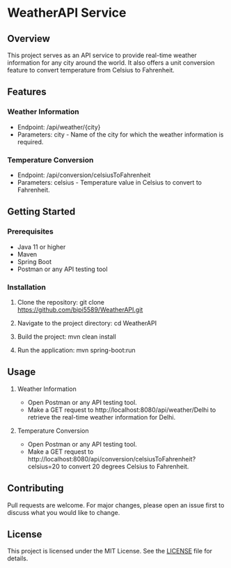 
# WeatherAPI Service

## Overview

This project serves as an API service to provide real-time weather information for any city around the world. It also offers a unit conversion feature to convert temperature from Celsius to Fahrenheit.

## Features

### Weather Information

- Endpoint: /api/weather/{city}
- Parameters: city - Name of the city for which the weather information is required.

### Temperature Conversion

- Endpoint: /api/conversion/celsiusToFahrenheit
- Parameters: celsius - Temperature value in Celsius to convert to Fahrenheit.

## Getting Started

### Prerequisites

- Java 11 or higher
- Maven
- Spring Boot
- Postman or any API testing tool

### Installation

1. Clone the repository:
   git clone https://github.com/bipi5589/WeatherAPI.git
   
2. Navigate to the project directory:
   cd WeatherAPI
3. Build the project:
   mvn clean install
4. Run the application:
   mvn spring-boot:run

## Usage

1. Weather Information
   - Open Postman or any API testing tool.
   - Make a GET request to http://localhost:8080/api/weather/Delhi to retrieve the real-time weather information for Delhi.

2. Temperature Conversion
   - Open Postman or any API testing tool.
   - Make a GET request to http://localhost:8080/api/conversion/celsiusToFahrenheit?celsius=20 to convert 20 degrees Celsius to Fahrenheit.

## Contributing

Pull requests are welcome. For major changes, please open an issue first to discuss what you would like to change.

## License

This project is licensed under the MIT License. See the [LICENSE](LICENSE) file for details.
